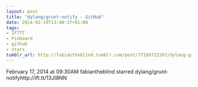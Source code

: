 ```yaml
---
layout: post
title: "dylang/grunt-notify · GitHub"
date: 2014-02-19T13:40:37+01:00
tags:
- IFTTT
- Pinboard
- github
- stars
tumblr_url: http://fabiantheblind.tumblr.com/post/77168722267/dylang-grunt-notify-github
---
```

February 17, 2014 at 09:30AM
fabiantheblind starred dylang/grunt-notifyhttp://ift.tt/13JI8NN
